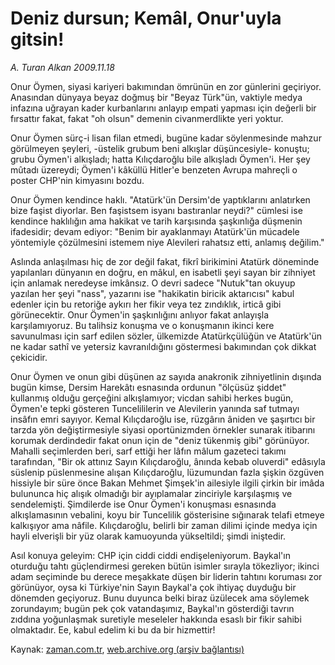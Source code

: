 # Deniz dursun; Kemâl, Onur'uyla gitsin!

*A. Turan Alkan 2009.11.18*

<tr><td class="metin" colspan="2" style="padding-top: 20px; padding-left: 5px; ">Onur Öymen, siyasi kariyeri bakımından ömrünün en zor günlerini geçiriyor. Anasından dünyaya beyaz doğmuş bir "Beyaz Türk"ün, vaktiyle medya infazına uğrayan kader kurbanlarını anlayıp empati yapması için değerli bir fırsattır fakat, fakat "oh olsun" demenin civanmerdlikte yeri yoktur.</td></tr><tr><td class="metin" colspan="2" style="padding-top: 20px; padding-left: 5px; "><p>Onur Öymen sürç-i lisan filan etmedi, bugüne kadar söylenmesinde mahzur görülmeyen şeyleri, -üstelik grubum beni alkışlar düşüncesiyle- konuştu; grubu Öymen'i alkışladı; hatta Kılıçdaroğlu bile alkışladı Öymen'i. Her şey mûtadı üzereydi; Öymen'i kâküllü Hitler'e benzeten Avrupa mahreçli o poster CHP'nin kimyasını bozdu.
<p>Onur Öymen kendince haklı. "Atatürk'ün Dersim'de yaptıklarını anlatırken bize faşist diyorlar. Ben faşistsem isyanı bastıranlar neydi?" cümlesi ise kendince haklılığın ama hakikat ve tarih karşısında şaşkınlığa düşmenin ifadesidir; devam ediyor: "Benim bir ayaklanmayı Atatürk'ün mücadele yöntemiyle çözülmesini istemem niye Alevileri rahatsız etti, anlamış değilim."
<p>Aslında anlaşılması hiç de zor değil fakat, fikrî birikimini Atatürk döneminde yapılanları dünyanın en doğru, en mâkul, en isabetli şeyi sayan bir zihniyet için anlamak neredeyse imkânsız. O devri sadece "Nutuk"tan okuyup yazılan her şeyi "nass", yazarını ise "hakikatin biricik aktarıcısı" kabul edenler için bu retoriğe aykırı her fikir veya tez zındıklık, irticâ gibi görünecektir. Onur Öymen'in şaşkınlığını anlıyor fakat anlayışla karşılamıyoruz. Bu talihsiz konuşma ve o konuşmanın ikinci kere savunulması için sarf edilen sözler, ülkemizde Atatürkçülüğün ve Atatürk'ün ne kadar sathî ve yetersiz kavranıldığını göstermesi bakımından çok dikkat çekicidir.
<p>Onur Öymen ve onun gibi düşünen az sayıda anakronik zihniyetlinin dışında bugün kimse, Dersim Harekâtı esnasında ordunun "ölçüsüz şiddet" kullanmış olduğu gerçeğini alkışlamıyor; vicdan sahibi herkes bugün, Öymen'e tepki gösteren Tuncelililerin ve Alevilerin yanında saf tutmayı insâfın emri sayıyor. Kemal Kılıçdaroğlu ise, rüzgârın âniden ve şaşırtıcı bir tarzda yön değiştirmesiyle siyasi oportünizmden örnekler sunarak itibarını korumak derdindedir fakat onun için de "deniz tükenmiş gibi" görünüyor. Mahalli seçimlerden beri, sarf ettiği her lâfın mâlum gazeteci takımı tarafından, "Bir ok attınız Sayın Kılıçdaroğlu, ânında kebab oluverdi" edâsıyla süslenip püslenmesine alışan Kılıçdaroğlu, lüzumundan fazla şişkin özgüven hissiyle bir süre önce Bakan Mehmet Şimşek'in ailesiyle ilgili çirkin bir imâda bulununca hiç alışık olmadığı bir ayıplamalar zinciriyle karşılaşmış ve sendelemişti. Şimdilerde ise Onur Öymen'i konuşması esnasında alkışlamasının vebalini, koyu bir Tuncelilik gösterisine sığınarak telafi etmeye kalkışıyor ama nâfile. Kılıçdaroğlu, belirli bir zaman dilimi içinde medya için hayli elverişli bir yüz olarak kamuoyunda yükseltildi; şimdi iniştedir.
<p>Asıl konuya geleyim: CHP için ciddi ciddi endişeleniyorum. Baykal'ın oturduğu tahtı güçlendirmesi gereken bütün isimler sırayla tökezliyor; ikinci adam seçiminde bu derece meşakkate düşen bir liderin tahtını koruması zor görünüyor, oysa ki Türkiye'nin Sayın Baykal'a çok ihtiyaç duyduğu bir dönemden geçiyoruz. Bunu duyunca belki biraz üzülecek ama söylemek zorundayım; bugün pek çok vatandaşımız, Baykal'ın gösterdiği tavrın zıddına yoğunlaşmak suretiyle meseleler hakkında esaslı bir fikir sahibi olmaktadır. Ee, kabul edelim ki bu da bir hizmettir! <br/></p></p></p></p></p></td></tr>

Kaynak: [zaman.com.tr](http://zaman.com.tr/yazar.do?yazino=917091), [web.archive.org (arşiv bağlantısı)](http://web.archive.org/web/20091123144912/http://zaman.com.tr:80/yazar.do?yazino=917091)
